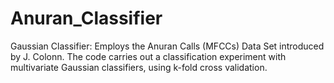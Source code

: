# Anuran_Classifier
Gaussian Classifier:
 Employs the Anuran Calls (MFCCs) Data Set introduced by J. Colonn.
 The code carries out a classification experiment with multivariate Gaussian classifiers, using k-fold cross validation.
 
 
